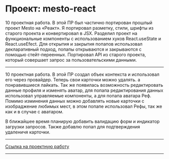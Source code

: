 # Проект: mesto-react

10 проектная работа. В этой ПР был частично портирован прошлый проект Mesto на «Реакт». Я портировал разметку, стили, шрифты из старого проекта и конвертировал в JSX. Разделил проект на функциональные компоненты с использованием хуков React.useState и React.useEfect. Для открытия и закрытия попапов использовал декларативный подход, попапы открываются и закрываются с помощью стейт-переенных. Портировал API из старого проекта, который совершает запрос за пользовательскими данными.

***

10 проектная работа. В этой ПР создал объек контекста и использовал его через провайдер. Теперь свои карточки можно удалять. а понравившиеся лайкать. Так же появилась возможность редактировать данные профиля и изменять аватар, для попапа редактирования данных использовал управляемые компоненты, а для попапа аватара Реф.  Помимо изминения данных можно добавлять новые карточки с изобраджение любимых мест, в этом попапе использовал Рефы, так же как и в случае с аватаром.

В ближайшее время планирую добавить валидацию форм и индикатор загрузки запросов. Также  добавлю попап для подтверждения удаленичя карточки.

***

[Ссылка на проектную работу](https://pt4k.github.io/mesto-react/)

***